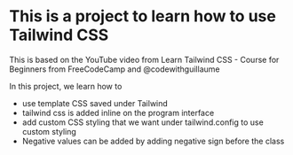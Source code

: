 # This is a project to learn how to use Tailwind CSS

This is based on the YouTube video from Learn Tailwind CSS - Course for Beginners from FreeCodeCamp and @codewithguillaume 

In this project, we learn how to 
- use template CSS saved under Tailwind 
- tailwind css is added inline on the program interface
- add custom CSS styling that we want under tailwind.config to use custom styling
- Negative values can be added by adding negative sign before the class 
